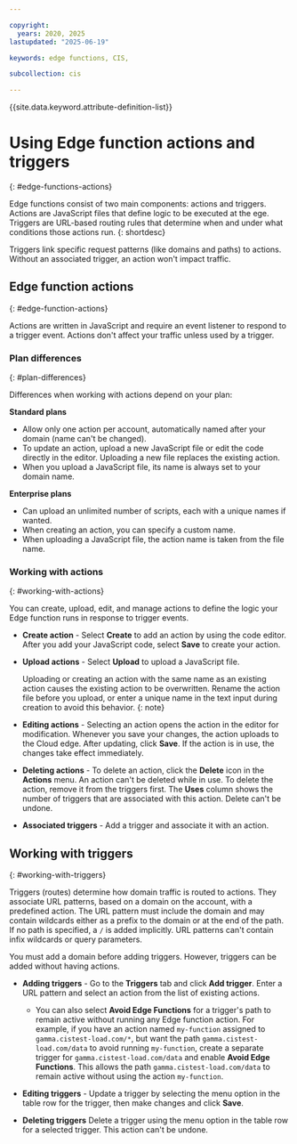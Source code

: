 ```yaml
---

copyright:
  years: 2020, 2025
lastupdated: "2025-06-19"

keywords: edge functions, CIS,

subcollection: cis

---
```


{{site.data.keyword.attribute-definition-list}}

# Using Edge function actions and triggers
{: #edge-functions-actions}

Edge functions consist of two main components: actions and triggers. Actions are JavaScript files that define logic to be executed at the ege. Triggers are URL-based routing rules that determine when and under what conditions those actions run. 
{: shortdesc}

Triggers link specific request patterns (like domains and paths) to actions. Without an associated trigger, an action won't impact traffic.

## Edge function actions
{: #edge-function-actions}

Actions are written in JavaScript and require an event listener to respond to a trigger event. Actions don't affect your traffic unless used by a trigger.

### Plan differences
{: #plan-differences}

Differences when working with actions depend on your plan:

**Standard plans** 

   * Allow only one action per account, automatically named after your domain (name can't be changed). 
   * To update an action, upload a new JavaScript file or edit the code directly in the editor. Uploading a new file replaces the existing action.
   * When you upload a JavaScript file, its name is always set to your domain name.

**Enterprise plans** 

   * Can upload an unlimited number of scripts, each with a unique names if wanted.
   * When creating an action, you can specify a custom name.
   * When uploading a JavaScript file, the action name is taken from the file name.

### Working with actions
{: #working-with-actions}

You can create, upload, edit, and manage actions to define the logic your Edge function runs in response to trigger events.

* **Create action** - Select **Create** to add an action by using the code editor. After you add your JavaScript code, select **Save** to create your action. 

* **Upload actions** - Select **Upload** to upload a JavaScript file. 

    Uploading or creating an action with the same name as an existing action causes the existing action to be overwritten. Rename the action file before you upload, or enter a unique name in the text input during creation to avoid this behavior.
    {: note}

* **Editing actions** - Selecting an action opens the action in the editor for modification. Whenever you save your changes, the action uploads to the Cloud edge. After updating, click **Save**. If the action is in use, the changes take effect immediately.

* **Deleting actions** - To delete an action, click the **Delete** icon in the **Actions** menu. An action can't be deleted while in use. To delete the action, remove it from the triggers first. The **Uses** column shows the number of triggers that are associated with this action. Delete can't be undone.

* **Associated triggers** - Add a trigger and associate it with an action.

## Working with triggers
{: #working-with-triggers}

Triggers (routes) determine how domain traffic is routed to actions. They associate URL patterns, based on a domain on the account, with a predefined action. The URL pattern must include the domain and may contain wildcards either as a prefix to the domain or at the end of the path. If no path is specified, a `/` is added implicitly. URL patterns can't contain infix wildcards or query parameters.

You must add a domain before adding triggers. However, triggers can be added without having actions.

* **Adding triggers** - Go to the **Triggers** tab and click **Add trigger**. Enter a URL pattern and select an action from the list of existing actions.

    * You can also select **Avoid Edge Functions** for a trigger's path to remain active without running any Edge function action. For example, if you have an action named `my-function` assigned to `gamma.cistest-load.com/*`, but want the path `gamma.cistest-load.com/data` to avoid running `my-function`, create a separate trigger for `gamma.cistest-load.com/data` and enable **Avoid Edge Functions**. This allows the path `gamma.cistest-load.com/data` to remain active without using the action `my-function`.

* **Editing triggers** - Update a trigger by selecting the menu option in the table row for the trigger, then make changes and click **Save**.

* **Deleting triggers** Delete a trigger using the menu option in the table row for a selected trigger. This action can't be undone.

